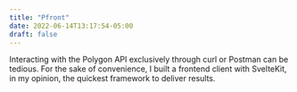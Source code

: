 ```yaml
---
title: "Pfront"
date: 2022-06-14T13:17:54-05:00
draft: false
---
```


Interacting with the Polygon API exclusively through curl or Postman can be tedious. For the sake of convenience, I built a frontend client with SvelteKit, in my opinion, the quickest framework to deliver results.

